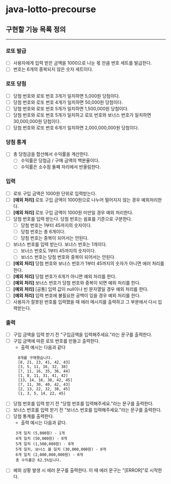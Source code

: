 # java-lotto-precourse

## 구현할 기능 목록 정의
--- ---

### 로또 발급
- [ ] 사용자에게 입력 받은 금액을 1000으로 나눈 몫 만큼 번호 세트를 발급한다.
- [ ] 번호는 6개의 중복되지 않은 숫자 세트이다.

### 로또 당첨
- [ ] 당첨 번호와 로또 번호 3개가 일치하면 5,000원 당첨이다.
- [ ] 당첨 번호와 로또 번호 4개가 일치하면 50,000원 당첨이다.
- [ ] 당첨 번호와 로또 번호 5개가 일치하면 1,500,000원 당첨이다.
- [ ] 당첨 번호와 로또 번호 5개가 일치하고 로또 번호와 보너스 번호가 일치하면 30,000,000원 당첨이다.
- [ ] 당첨 번호와 로또 번호 6개가 일치하면 2,000,000,000원 당첨이다.

### 당첨 통계
- [ ] 총 당첨금을 합산해서 수익률을 계산한다.
  - [ ] 수익률은 당첨금 / 구매 금액의 백분율이다.
  - [ ] 수익률은 소수점 둘째 자리에서 반올림한다.

### 입력
- [ ] 로또 구입 금액은 1000원 단위로 입력받는다.
- [ ] **[예외 처리]** 로또 구입 금액이 1000원으로 나누어 떨어지지 않는 경우 예외처리한다.
- [ ] **[예외 처리]** 로또 구입 금액이 1000원 미만일 경우 예외 처리한다.
- [ ] 당첨 번호를 입력 받는다. 당첨 번호는 쉼표를 기준으로 구분한다.
    - [ ] 당첨 번호는 1부터 45까지의 숫자이다.
    - [ ] 당첨 번호는 총 6개이다.
    - [ ] 당첨 번호는 중복이 되어서는 안된다.
- [ ] 보너스 번호를 입력 받는다. 보너스 번호는 1개이다.
  - [ ] 보너스 번호도 1부터 45까지의 숫자이다.
  - [ ] 보너스 번호는 당첨 번호와 중복이 되어서는 안된다.
- [ ] **[예외 처리]** 당첨 번호와 보너스 번호가 1부터 45까지의 숫자가 아니면 에러 처리를 한다.
- [ ] **[예외 처리]** 당첨 번호가 6개가 아니면 예외 처리를 한다.
- [ ] **[예외 처리]** 보너스 번호가 당첨 번호와 중복이 되면 예외 처리를 한다.
- [ ] **[예외 처리]** [공통] 입력 값이 null이나 빈 문자열일 경우 예외 처리를 한다.
- [ ] **[예외 처리]** 입력 번호에 불필요한 공백이 있을 경우 예외 처리를 한다.
- [ ] 사용자가 잘못된 번호를 입력했을 때 에러 메시지를 출력하고 그 부분에서 다시 입력받는다.

### 출력
- [ ] 구입 금액을 입력 받기 전 "구입금액을 입력해주세요."라는 문구를 출력한다.
- [ ] 구입 금액에 따른 로또 번호를 만들고 출력한다.
  - 출력 예시는 다음과 같다
  ```
    8개를 구매했습니다.
    [8, 21, 23, 41, 42, 43]
    [3, 5, 11, 16, 32, 38]
    [7, 11, 16, 35, 36, 44]
    [1, 8, 11, 31, 41, 42]
    [13, 14, 16, 38, 42, 45]
    [7, 11, 30, 40, 42, 43]
    [2, 13, 22, 32, 38, 45]
    [1, 3, 5, 14, 22, 45]
    ```
- [ ] 당첨 번호를 입력 받기 전 "당첨 번호를 입력해주세요."라는 문구를 출력한다.
- [ ] 보너스 번호를 입력 받기 전 "보너스 번호를 입력해주세요."라는 문구를 출력한다.
- [ ] 당첨 통계를 출력한다.
  - 출력 예시는 다음과 같다.
  ```
   3개 일치 (5,000원) - 1개
   4개 일치 (50,000원) - 0개
   5개 일치 (1,500,000원) - 0개
   5개 일치, 보너스 볼 일치 (30,000,000원) - 0개
   6개 일치 (2,000,000,000원) - 0개
   총 수익률은 62.5%입니다.     
  ```
- [ ] 예외 상황 발생 시 에러 문구를 출력한다. 이 때 에러 문구는 "[ERROR]"로 시작한다.